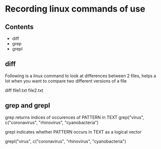 # Recording linux commands of use

## Contents
- diff
- grep
- grepl

## diff
Following is a linux command to look at differences between 2 files, 
helps a lot when you want to compare two different versions of a file

  diff file1.txt file2.txt

## grep and grepl

grep returns indices of occurences of PATTERN in TEXT
  grep("virus", c("coronavirus", "rhinovirus", "cyanobacteria")

grepl indicates whether PATTERN occurs in TEXT as a logical vector

  grepl("virus", c("coronavirus", "rhinovirus", "cyanobacteria")

